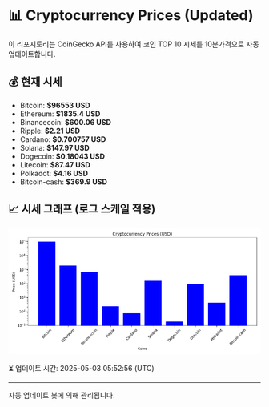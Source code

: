 
# 📊 Cryptocurrency Prices (Updated)

이 리포지토리는 CoinGecko API를 사용하여 코인 TOP 10 시세를 10분가격으로 자동 업데이트합니다.

## 💰 현재 시세
- Bitcoin: **$96553 USD**
- Ethereum: **$1835.4 USD**
- Binancecoin: **$600.06 USD**
- Ripple: **$2.21 USD**
- Cardano: **$0.700757 USD**
- Solana: **$147.97 USD**
- Dogecoin: **$0.18043 USD**
- Litecoin: **$87.47 USD**
- Polkadot: **$4.16 USD**
- Bitcoin-cash: **$369.9 USD**

## 📈 시세 그래프 (로그 스케일 적용)
![Crypto Prices](crypto_prices.png)

⏳ 업데이트 시간: 2025-05-03 05:52:56 (UTC)

---
자동 업데이트 봇에 의해 관리됩니다.
